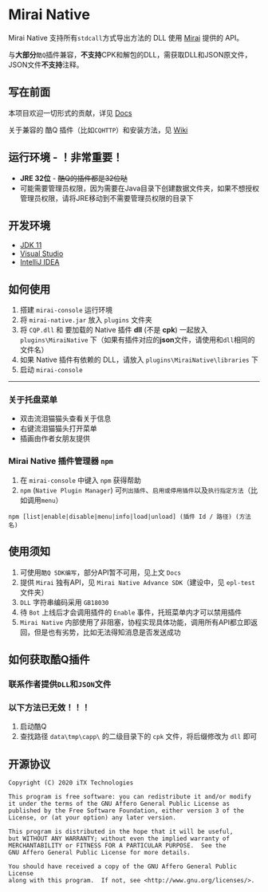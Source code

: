 # Mirai Native


Mirai Native 支持所有`stdcall`方式导出方法的 DLL 使用 [Mirai](https://github.com/mamoe/mirai) 提供的 API。

与**大部分**`酷Q`插件兼容，**不支持**CPK和解包的DLL，需获取DLL和JSON原文件，JSON文件**不支持**注释。

## 写在前面

本项目欢迎一切形式的贡献，详见 [Docs](Docs.md)

关于兼容的 酷Q 插件（比如`CQHTTP`）和安装方法，见 [Wiki](https://github.com/iTXTech/mirai-native/wiki)

## 运行环境 - ！非常重要！

* **JRE 32位** - ~~酷Q的插件都是32位哒~~
* 可能需要管理员权限，因为需要在Java目录下创建数据文件夹，如果不想授权管理员权限，请将JRE移动到不需要管理员权限的目录下

## 开发环境

* [JDK 11](https://adoptopenjdk.net/releases.html?variant=openjdk11&jvmVariant=hotspot)
* [Visual Studio](https://visualstudio.microsoft.com/zh-hans/)
* [IntelliJ IDEA](https://www.jetbrains.com/idea/)

## 如何使用

1. 搭建 `mirai-console` 运行环境
1. 将 `mirai-native.jar` 放入 `plugins` 文件夹
1. 将 `CQP.dll` 和 要加载的 Native 插件 **dll** (不是 **cpk**) 一起放入 `plugins\MiraiNative` 下（如果有插件对应的**json**文件，请使用和`dll`相同的文件名）
1. 如果 Native 插件有依赖的 DLL，请放入 `plugins\MiraiNative\libraries` 下
1. 启动 `mirai-console`

-----

### 关于托盘菜单

* 双击流泪猫猫头查看关于信息
* 右键流泪猫猫头打开菜单
* 插画由作者女朋友提供

### Mirai Native 插件管理器 `npm`

1. 在 `mirai-console` 中键入 `npm` 获得帮助
1. `npm` (`Native Plugin Manager`) 可`列出插件`、`启用或停用插件`以及`执行指定方法`（比如调用`menu`）

`npm [list|enable|disable|menu|info|load|unload] (插件 Id / 路径) (方法名)`

## 使用须知

1. 可使用`酷Q SDK编写`，部分API暂不可用，见上文 `Docs`
1. 提供 `Mirai` 独有API，见 `Mirai Native Advance SDK`（建设中，见 `epl-test`文件夹）
1. `DLL` 字符串编码采用 `GB18030`
1. 待 `Bot` 上线后才会调用插件的 `Enable` 事件，托班菜单内才可以禁用插件
1. `Mirai Native` 内部使用了非阻塞，协程实现具体功能，调用所有API都立即返回，但是也有劣势，比如无法得知消息是否发送成功

## 如何获取酷Q插件

### 联系作者提供`DLL`和`JSON`文件

### 以下方法已无效！！！

1. 启动酷Q
1. 查找路径 `data\tmp\capp\` 的二级目录下的 `cpk` 文件，将后缀修改为 `dll` 即可

## 开源协议

    Copyright (C) 2020 iTX Technologies

    This program is free software: you can redistribute it and/or modify
    it under the terms of the GNU Affero General Public License as
    published by the Free Software Foundation, either version 3 of the
    License, or (at your option) any later version.

    This program is distributed in the hope that it will be useful,
    but WITHOUT ANY WARRANTY; without even the implied warranty of
    MERCHANTABILITY or FITNESS FOR A PARTICULAR PURPOSE.  See the
    GNU Affero General Public License for more details.

    You should have received a copy of the GNU Affero General Public License
    along with this program.  If not, see <http://www.gnu.org/licenses/>.
